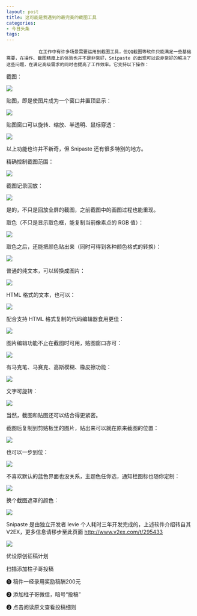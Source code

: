 ```yaml
---
layout: post
title: 这可能是我遇到的最完美的截图工具
categories:
- 今日头条
tags:
---
```

				在工作中有许多场景需要运用到截图工具，但QQ截图等软件只能满足一些基础需要，在操作、截图精度上的体验也并不是非常好，Snipaste 的出现可以说非常好的解决了这些问题，在满足高级需求的同时也提高了工作效率。它支持以下操作：

截图：

![](http://p2.pstatp.com/large/b99000b6d67b49229a6)

贴图，即是使图片成为一个窗口并置顶显示：

![](http://p3.pstatp.com/large/b570009ad951cc7a082)

贴图窗口可以旋转、缩放、半透明、鼠标穿透：

![](http://p3.pstatp.com/large/bbd000c34a2de23941c)

以上功能也许并不新奇，但 Snipaste 还有很多特别的地方。

精确控制截图范围：

![](http://p3.pstatp.com/large/bbe001142e44e7594f7)

截图记录回放：

![](http://p3.pstatp.com/large/bbb000c31e13979136e)

是的，不只是回放全屏的截图，之前截图中的画图过程也能重现。

取色（不只是显示取色框，能复制当前像素点的 RGB 值）：

![](http://p3.pstatp.com/large/b99000b6d6bb921f8cb)

取色之后，还能把颜色贴出来（同时可得到各种颜色格式的转换）：

![](http://p3.pstatp.com/large/b58000ed4203c466047)

普通的纯文本，可以转换成图片：

![](http://p1.pstatp.com/large/b580009c36adde74f9d)

HTML 格式的文本，也可以：

![](http://p3.pstatp.com/large/b58000ed4238eb2caec)

配合支持 HTML 格式复制的代码编辑器食用更佳：

![](http://p3.pstatp.com/large/bbd000c34a4c9df9bc3)

图片编辑功能不止在截图时可用，贴图窗口亦可：

![](http://p3.pstatp.com/large/b57000ebce4e09880a7)

有马克笔、马赛克、高斯模糊、橡皮擦功能：

![](http://p3.pstatp.com/large/bbd00114b11236fa436)

文字可旋转：

![](http://p3.pstatp.com/large/b570009ad97295262c1)

当然，截图和贴图还可以结合得更紧密。

截图后复制到剪贴板里的图片，贴出来可以就在原来截图的位置：

![](http://p2.pstatp.com/large/bb9001148a3630c7c0d)

也可以一步到位：

![](http://p1.pstatp.com/large/b9900107f1372d90205)

不喜欢默认的蓝色界面也没关系，主题色任你选，通知栏图标也随你定制：

![](http://p1.pstatp.com/large/b580009c36c9665cd49)

换个截图遮罩的颜色：

![](http://p1.pstatp.com/large/b57000ebced783883b7)

Snipaste 是由独立开发者 levie 个人耗时三年开发完成的，上述软件介绍转自其V2EX，更多信息请移步至此页面 http://www.v2ex.com/t/295433

![](http://p2.pstatp.com/large/b8f000975b115375567)

优设原创征稿计划

扫描添加柱子哥投稿

❶ 稿件一经录用奖励稿酬200元

❷ 添加柱子哥微信，暗号“投稿”

❸ 点击阅读原文查看投稿细则